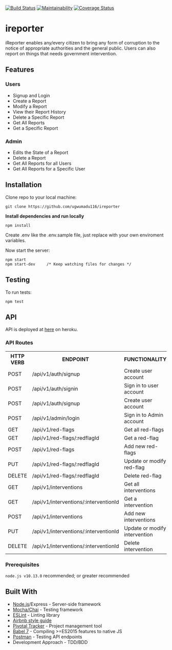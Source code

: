 [![Build Status](https://travis-ci.org/ugwumadu116/ireporter.svg?branch=develop)](https://travis-ci.org/ugwumadu116/ireporter)
[![Maintainability](https://api.codeclimate.com/v1/badges/e24905f96622af17a6c7/maintainability)](https://codeclimate.com/github/ugwumadu116/ireporter/maintainability)
[![Coverage Status](https://coveralls.io/repos/github/ugwumadu116/ireporter/badge.svg?branch=develop)](https://coveralls.io/github/ugwumadu116/ireporter?branch=develop)
# ireporter
iReporter enables any/every citizen to bring any form of corruption to the notice of appropriate authorities and the general public. Users can also report on things that needs government intervention.


## Features

### Users

- Signup and Login
- Create a Report 
- Modify a Report
- View their Report History
- Delete a Specific Report
- Get All Reports
- Get a Specific Report

### Admin

- Edits the State of a Report
- Delete a Report
- Get All Reports for all Users
- Get All Reports for a Specific User

## Installation

Clone repo to your local machine:

```git
git clone https://github.com/ugwumadu116/ireporter
```

**Install dependencies and run locally**<br/>

```
npm install
```

Create .env like the .env.sample file, just replace with your own enviroment variables.

Now start the server:

```npm
npm start
npm start-dev     /* Keep watching files for changes */
```

## Testing

To run tests:

```npm
npm test
```

## API

API is deployed at [here](https://bootcamp-andela-ireporter.herokuapp.com/) on heroku.

### API Routes

<table>
	<tr>
		<th>HTTP VERB</th>
		<th>ENDPOINT</th>
		<th>FUNCTIONALITY</th>
	</tr>
	<tr>
		<td>POST</td>
		<td>/api/v1/auth/signup</td> 
		<td>Create user account</td>
	</tr>
	<tr>
		<td>POST</td>
		<td>/api/v1/auth/signin</td> 
		<td>Sign in to user account</td>
	</tr>
	<tr>
		<td>POST</td>
		<td>/api/v1/auth/signup</td> 
		<td>Create user account</td>
	</tr>
	<tr>
		<td>POST</td>
		<td>/api/v1/admin/login</td> 
		<td>Sign in to Admin account</td>
	</tr>
	<tr>
		<td>GET</td>
		<td>/api/v1/red-flags</td> 
		<td>Get all red-flags</td>
	</tr>
	<tr>
		<td>GET</td>
		<td>/api/v1/red-flags/:redflagId</td> 
		<td>Get a red-flag</td>
	</tr>
	<tr>
		<td>POST</td>
		<td>/api/v1/red-flags</td> 
		<td>Add new red-flags</td>
	</tr>
	<tr>
		<td>PUT</td>
		<td>/api/v1/red-flags/:redflagId</td> 
		<td>Update or modify red-flag</td>
	</tr>
	<tr>
		<td>DELETE</td>
		<td>/api/v1/red-flags/:redflagId</td> 
		<td>Delete red-flag</td>
	</tr>    
    <tr>
		<td>GET</td>
		<td>/api/v1/interventions</td> 
		<td>Get all interventions</td>
	</tr>
	<tr>
		<td>GET</td>
		<td>/api/v1/interventions/:interventionId</td> 
		<td>Get a intervention</td>
	</tr>
	<tr>
		<td>POST</td>
		<td>/api/v1/interventions</td> 
		<td>Add new interventions</td>
	</tr>
	<tr>
		<td>PUT</td>
		<td>/api/v1/interventions/:interventionId</td> 
		<td>Update or modify intervention</td>
	</tr>
	<tr>
		<td>DELETE</td>
		<td>/api/v1/interventions/:interventionId</td> 
		<td>Delete intervention</td>
	</tr>
</table>

### Prerequisites
`node.js v10.13.0` recommended;  or greater recommended

## Built With
- [Node.js](https://nodejs.org/en/)/Express - Server-side framework
- [Mocha/Chai](https://mochajs.org/) - Testing framework
- [ESLint](https://eslint.org/) - Linting library
- [Airbnb style guide](https://github.com/airbnb/javascript)
- [Pivotal Tracker](https://www.pivotaltracker.com/dashboard) - Project management tool
- [Babel 7](https://babeljs.io/) - Compiling >=ES2015 features to native JS
- [Postman](https://www.getpostman.com/) - Testing API endpoints
- Development Approach - TDD/BDD
